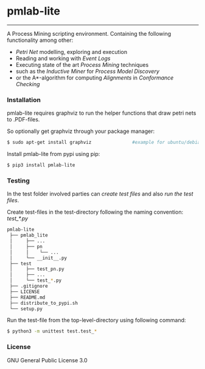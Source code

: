 # pmlab-lite
---

A Process Mining scripting environment.
Containing the following functionality among other:
* _Petri Net_ modelling, exploring and execution
* Reading and working with _Event Logs_
* Executing state of the art _Process Mining_ techniques
* such as the _Inductive Miner_ for _Process Model Discovery_
* or the A*-algorithm for computing _Alignments_ in _Conformance Checking_


### Installation
pmlab-lite requires graphviz to run the helper functions that draw petri nets to .PDF-files.

So optionally get graphviz through your package manager:
```sh
$ sudo apt-get install graphviz               #example for ubuntu/debian systems
```
Install pmlab-lite from pypi using pip:
```sh
$ pip3 install pmlab-lite
```

### Testing
In the test folder involved parties can _create test files_ and also _run the test files_.

Create test-files in the test-directory following the naming convention: *test_\*.py*
```sh
pmlab-lite
 ├── pmlab_lite
 │     ├── ...
 │     ├── pn
 │     │    └── ...
 │     └── __init__.py
 ├── test
 │     ├── test_pn.py
 │     ├── ...
 │     └── test_*.py
 ├── .gitignore
 ├── LICENSE
 ├── README.md
 ├── distribute_to_pypi.sh
 └── setup.py    
```

Run the test-file from the top-level-directory using following command:
``` sh
$ python3 -m unittest test.test_*
```

### License
GNU General Public License 3.0

